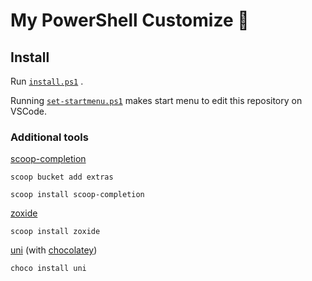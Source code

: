 # My PowerShell Customize 🐚

## Install

Run [`install.ps1`](./install.ps1) .

Running [`set-startmenu.ps1`](./set-startmenu.ps1) makes start menu to edit this repository on VSCode.

### Additional tools

[scoop-completion](https://github.com/Moeologist/scoop-completion)

```
scoop bucket add extras

scoop install scoop-completion
```

[zoxide](https://github.com/ajeetdsouza/zoxide)

```
scoop install zoxide
```

[uni](https://github.com/arp242/uni) (with [chocolatey](https://chocolatey.org/install#individual))

```
choco install uni
```
